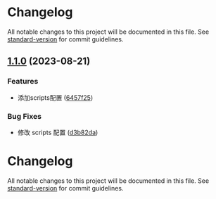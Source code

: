 # Changelog

All notable changes to this project will be documented in this file. See [standard-version](https://github.com/conventional-changelog/standard-version) for commit guidelines.

## [1.1.0](https://github.com/lwsgh/standard-version-example/compare/v1.0.1...v1.1.0) (2023-08-21)


### Features

* 添加scripts配置 ([6457f25](https://github.com/lwsgh/standard-version-example/commit/6457f259b28bdd5f64c569a0fee41c940ce8b02f))


### Bug Fixes

* 修改 scripts 配置 ([d3b82da](https://github.com/lwsgh/standard-version-example/commit/d3b82da8f350bbefd5368cdd2a6115249c357907))

# Changelog

All notable changes to this project will be documented in this file. See [standard-version](https://github.com/conventional-changelog/standard-version) for commit guidelines.
